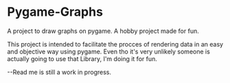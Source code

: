 # Pygame-Graphs
A project to draw graphs on pygame. A hobby project made for fun.

This project is intended to facilitate the procces of rendering data in an easy and objective way using pygame. Even tho it's very unlikely someone is actually going to use that Library, I'm doing it for fun.

--Read me is still a work in progress.
